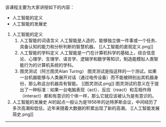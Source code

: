 该课程主要为大家讲授如下的内容：
- 人工智能的定义
- 人工智能的发展史

1. 人工智能的定义
	1. 人工智能的词语含义
	   人工智能是人造的，能够独立做一件事或一个任务、具备认知的能力和分析判断的智慧机器。
	   [[人工智能的直观定义.png]]
	2. 人工智能的学科定义
	   人工智能是一门在计算机科学的基础上，综合信息论、心理学、生理学、语言学、逻辑学和数学等知识，制造能模拟人类智能行为的计算机系统的学科。
	3. 图灵测试（阿兰图灵Alan Turing）
	   图灵测试是指这样的一个测试，如果一台机器能够与人类展开对话（通过电传设备）而不能被辨别出其机器身份，那么称这台机器具有智能。
	   [[图灵测试.png]]
	   图灵测试的意义在于提出了一种标准：如果一台电脑表现（act）、反应（react）和互相作用（interact）都和有意识的个体一样，那么它就应该被认为是有意识的。
2. 人工智能的发展史
   AI的起点一般认为是1956年的达特茅斯会议，中间经历了多次高潮和低估，近年来随着大数据的积累出现了新的高潮。
   [[人工智能发展简史.png]]


---

